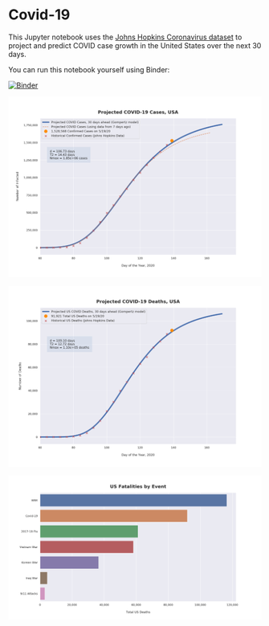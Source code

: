 # Covid-19

This Jupyter notebook uses the [Johns Hopkins Coronavirus dataset](https://github.com/CSSEGISandData/COVID-19/blob/master/README.md) to project and predict COVID case growth in the United States over the next 30 days.

You can run this notebook yourself using Binder:

[![Binder](https://mybinder.org/badge_logo.svg)](https://mybinder.org/v2/gh/bws428/covid-19/master?filepath=covid-projections.nbconvert.ipynb)

![Projected Cases plot](https://raw.githubusercontent.com/bws428/covid-19/master/charts/covid-5.19.20.png)

![Projected Deaths plot](https://raw.githubusercontent.com/bws428/covid-19/master/charts/covid-deaths-5.19.20.png)

![Casualties plot](https://raw.githubusercontent.com/bws428/covid-19/master/charts/casualties.png)

